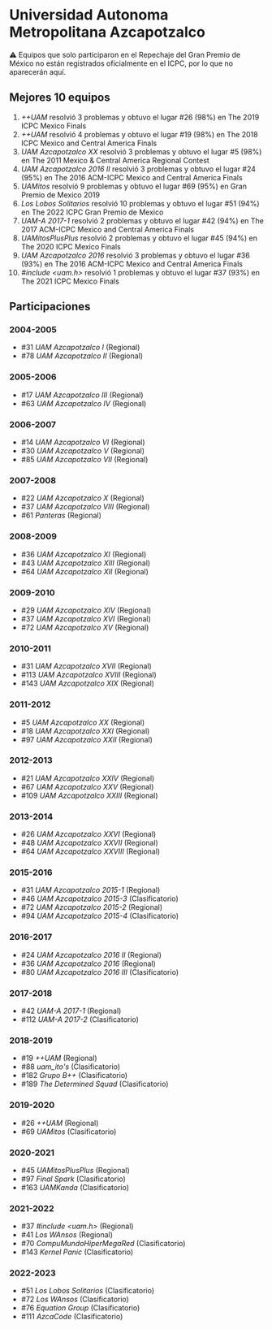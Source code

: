 # Universidad Autonoma Metropolitana Azcapotzalco

:warning: Equipos que solo participaron en el Repechaje del Gran Premio de México no están registrados oficialmente en el ICPC, por lo que no aparecerán aquí.

## Mejores 10 equipos

1. _++UAM_ resolvió 3 problemas y obtuvo el lugar #26 (98%) en The 2019 ICPC Mexico Finals
1. _++UAM_ resolvió 4 problemas y obtuvo el lugar #19 (98%) en The 2018 ICPC Mexico and Central America Finals
1. _UAM Azcapotzalco XX_ resolvió 3 problemas y obtuvo el lugar #5 (98%) en The 2011 Mexico & Central America Regional Contest
1. _UAM Azcapotzalco 2016 II_ resolvió 3 problemas y obtuvo el lugar #24 (95%) en The 2016 ACM-ICPC Mexico and Central America Finals
1. _UAMitos_ resolvió 9 problemas y obtuvo el lugar #69 (95%) en Gran Premio de Mexico 2019
1. _Los Lobos Solitarios_ resolvió 10 problemas y obtuvo el lugar #51 (94%) en The 2022 ICPC Gran Premio de Mexico
1. _UAM-A 2017-1_ resolvió 2 problemas y obtuvo el lugar #42 (94%) en The 2017 ACM-ICPC Mexico and Central America Finals
1. _UAMitosPlusPlus_ resolvió 2 problemas y obtuvo el lugar #45 (94%) en The 2020 ICPC Mexico Finals
1. _UAM Azcapotzalco 2016_ resolvió 3 problemas y obtuvo el lugar #36 (93%) en The 2016 ACM-ICPC Mexico and Central America Finals
1. _#include <uam.h>_ resolvió 1 problemas y obtuvo el lugar #37 (93%) en The 2021 ICPC Mexico Finals

## Participaciones

### 2004-2005

- #31 _UAM Azcapotzalco I_ (Regional)
- #78 _UAM Azcapotzalco II_ (Regional)

### 2005-2006

- #17 _UAM Azcapotzalco III_ (Regional)
- #63 _UAM Azcapotzalco IV_ (Regional)

### 2006-2007

- #14 _UAM Azcapotzalco VI_ (Regional)
- #30 _UAM Azcapotzalco V_ (Regional)
- #85 _UAM Azcapotzalco VII_ (Regional)

### 2007-2008

- #22 _UAM Azcapotzalco X_ (Regional)
- #37 _UAM Azcapotzalco  VIII_ (Regional)
- #61 _Panteras_ (Regional)

### 2008-2009

- #36 _UAM Azcapotzalco XI_ (Regional)
- #43 _UAM Azcapotzalco XIII_ (Regional)
- #64 _UAM Azcapotzalco XII_ (Regional)

### 2009-2010

- #29 _UAM Azcapotzalco XIV_ (Regional)
- #37 _UAM Azcapotzalco XVI_ (Regional)
- #72 _UAM Azcapotzalco XV_ (Regional)

### 2010-2011

- #31 _UAM Azcapotzalco XVII_ (Regional)
- #113 _UAM Azcapotzalco XVIII_ (Regional)
- #143 _UAM Azcapotzalco XIX_ (Regional)

### 2011-2012

- #5 _UAM Azcapotzalco XX_ (Regional)
- #18 _UAM Azcapotzalco XXI_ (Regional)
- #97 _UAM Azcapotzalco XXII_ (Regional)

### 2012-2013

- #21 _UAM Azcapotzalco XXIV_ (Regional)
- #67 _UAM Azcapotzalco XXV_ (Regional)
- #109 _UAM Azcapotzalco XXIII_ (Regional)

### 2013-2014

- #26 _UAM Azcapotzalco XXVI_ (Regional)
- #48 _UAM Azcapotzalco XXVII_ (Regional)
- #64 _UAM Azcapotzalco XXVIII_ (Regional)

### 2015-2016

- #31 _UAM Azcapotzalco 2015-1_ (Regional)
- #46 _UAM Azcapotzalco 2015-3_ (Clasificatorio)
- #72 _UAM Azcapotzalco 2015-2_ (Regional)
- #94 _UAM Azcapotzalco 2015-4_ (Clasificatorio)

### 2016-2017

- #24 _UAM Azcapotzalco 2016 II_ (Regional)
- #36 _UAM Azcapotzalco 2016_ (Regional)
- #80 _UAM Azcapotzalco 2016 III_ (Clasificatorio)

### 2017-2018

- #42 _UAM-A 2017-1_ (Regional)
- #112 _UAM-A 2017-2_ (Clasificatorio)

### 2018-2019

- #19 _++UAM_ (Regional)
- #88 _uam_ito's_ (Clasificatorio)
- #182 _Grupo B++_ (Clasificatorio)
- #189 _The Determined Squad_ (Clasificatorio)

### 2019-2020

- #26 _++UAM_ (Regional)
- #69 _UAMitos_ (Clasificatorio)

### 2020-2021

- #45 _UAMitosPlusPlus_ (Regional)
- #97 _Final Spark_ (Clasificatorio)
- #163 _UAMKanda_ (Clasificatorio)

### 2021-2022

- #37 _#include <uam.h>_ (Regional)
- #41 _Los WAnsos_ (Regional)
- #70 _CompuMundoHiperMegaRed_ (Clasificatorio)
- #143 _Kernel Panic_ (Clasificatorio)

### 2022-2023

- #51 _Los Lobos Solitarios_ (Clasificatorio)
- #72 _Los WAnsos_ (Clasificatorio)
- #76 _Equation Group_ (Clasificatorio)
- #111 _AzcaCode_ (Clasificatorio)



